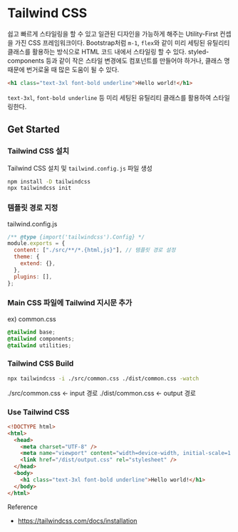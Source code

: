 # Tailwind CSS

쉽고 빠르게 스타일링을 할 수 있고 일관된 디자인을 가능하게 해주는 Utility-First 컨셉을 가진 CSS 프레임워크이다.
Bootstrap처럼 `m-1`, `flex`와 같이 미리 세팅된 유틸리티 클래스를 활용하는 방식으로 HTML 코드 내에서 스타일링 할 수 있다.
styled-components 등과 같이 작은 스타일 변경에도 컴포넌트를 만들어야 하거나, 클래스 명 때문에 번거로울 때 많은 도움이 될 수 있다.

```html
<h1 class="text-3xl font-bold underline">Hello world!</h1>
```

`text-3xl`, `font-bold underline` 등 미리 세팅된 유틸리티 클래스를 활용하여 스타일링한다.

## Get Started

### Tailwind CSS 설치

Tailwind CSS 설치 및 `tailwind.config.js` 파일 생성

```bash
npm install -D tailwindcss
npx tailwindcss init
```

### 템플릿 경로 지정

tailwind.config.js

```javascript
/** @type {import('tailwindcss').Config} */
module.exports = {
  content: ["./src/**/*.{html,js}"], // 템플릿 경로 설정
  theme: {
    extend: {},
  },
  plugins: [],
};
```

### Main CSS 파일에 Tailwind 지시문 추가

ex) common.css

```css
@tailwind base;
@tailwind components;
@tailwind utilities;
```

### Tailwind CSS Build

```bash
npx tailwindcss -i ./src/common.css ./dist/common.css -watch
```

./src/common.css <- input 경로
./dist/common.css <- output 경로

### Use Tailwind CSS

```html
<!DOCTYPE html>
<html>
  <head>
    <meta charset="UTF-8" />
    <meta name="viewport" content="width=device-width, initial-scale=1.0" />
    <link href="/dist/output.css" rel="stylesheet" />
  </head>
  <body>
    <h1 class="text-3xl font-bold underline">Hello world!</h1>
  </body>
</html>
```

Reference

- https://tailwindcss.com/docs/installation
